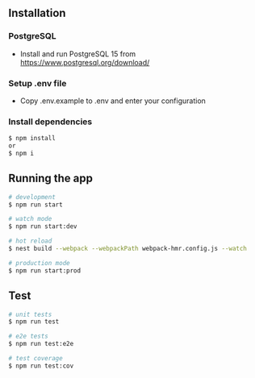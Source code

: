 ## Installation

### PostgreSQL

- Install and run PostgreSQL 15 from https://www.postgresql.org/download/

### Setup .env file

- Copy .env.example to .env and enter your configuration

### Install dependencies

```bash
$ npm install
or
$ npm i
```

## Running the app

```bash
# development
$ npm run start

# watch mode
$ npm run start:dev

# hot reload
$ nest build --webpack --webpackPath webpack-hmr.config.js --watch

# production mode
$ npm run start:prod
```

## Test

```bash
# unit tests
$ npm run test

# e2e tests
$ npm run test:e2e

# test coverage
$ npm run test:cov
```
